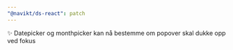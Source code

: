 ```yaml
---
"@navikt/ds-react": patch
---
```


:sparkles: Datepicker og monthpicker kan nå bestemme om popover skal dukke opp ved fokus
